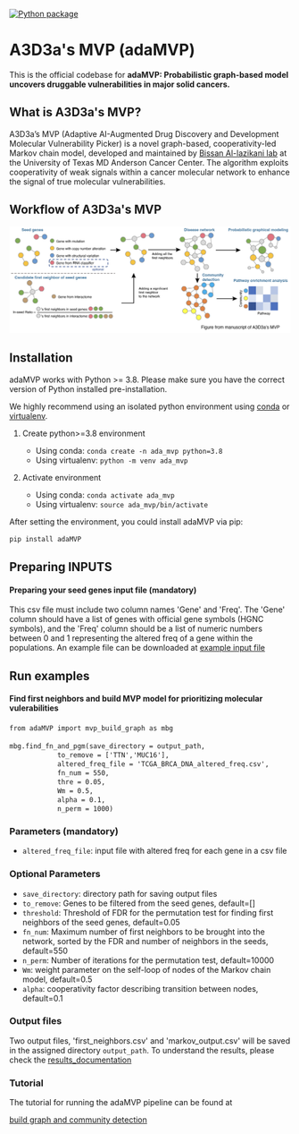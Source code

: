 [![Python package](https://img.shields.io/pypi/v/adaMVP.svg?color=brightgreen&label=python-package)](https://pypi.org/project/adaMVP)

# A3D3a's MVP (adaMVP)
This is the official codebase for **adaMVP: Probabilistic graph-based model uncovers druggable vulnerabilities in major solid cancers.**

## What is A3D3a's MVP?
A3D3a’s MVP (Adaptive AI-Augmented Drug Discovery and Development Molecular Vulnerability Picker) is a novel graph-based, cooperativity-led Markov chain model, developed and maintained by [Bissan Al-lazikani lab](https://faculty.mdanderson.org/profiles/bissan_al_lazikani.html) at the University of Texas MD Anderson Cancer Center. The algorithm exploits cooperativity of weak signals within a cancer molecular network to enhance the signal of true molecular vulnerabilities. 

## Workflow of A3D3a's MVP
![workflow](https://github.com/YingZ-A3D3a/A3D3a_MVP/blob/main/docs/workflow.png)

## Installation

adaMVP works with Python >= 3.8. Please make sure you have the correct version of Python installed pre-installation.

We highly recommend using an isolated python environment using [conda](https://docs.conda.io/projects/conda/en/latest/user-guide/tasks/manage-environments.html) or [virtualenv](https://docs.python.org/3/library/venv.html).
1. Create python>=3.8 environment
   - Using conda: `conda create -n ada_mvp python=3.8`
   - Using virtualenv: `python -m venv ada_mvp`

2. Activate environment
   - Using conda: `conda activate ada_mvp`
   - Using virtualenv: `source ada_mvp/bin/activate`

After setting the environment, you could install adaMVP via pip:

```bash
pip install adaMVP
```

## Preparing INPUTS
#### Preparing your seed genes input file (mandatory)
This csv file must include two column names 'Gene' and 'Freq'. The 'Gene' column should have a list of genes with official gene symbols (HGNC symbols), and the 'Freq' column should be a list of numeric numbers between 0 and 1 representing the altered freq of a gene within the populations. An example file can be downloaded at [example input file](https://github.com/YingZ-A3D3a/A3D3a_MVP/blob/main/input/TCGA_BRCA_DNA_altered_freq.csv)

## Run examples
#### Find first neighbors and build MVP model for prioritizing molecular vulerabilities
```shell
from adaMVP import mvp_build_graph as mbg

mbg.find_fn_and_pgm(save_directory = output_path,
            to_remove = ['TTN','MUC16'],
            altered_freq_file = 'TCGA_BRCA_DNA_altered_freq.csv',
            fn_num = 550,
            thre = 0.05,
            Wm = 0.5,
            alpha = 0.1,
            n_perm = 1000)
```
### Parameters (mandatory)
- `altered_freq_file`: input file with altered freq for each gene in a csv file
  
### Optional Parameters
- `save_directory`: directory path for saving output files
- `to_remove`: Genes to be filtered from the seed genes, default=[]
- `threshold`: Threshold of FDR for the permutation test for finding first neighbors of the seed genes, default=0.05
- `fn_num`: Maximum number of first neighbors to be brought into the network, sorted by the FDR and number of neighbors in the seeds, default=550
- `n_perm`: Number of iterations for the permutation test, default=10000
- `Wm`: weight parameter on the self-loop of nodes of the Markov chain model, default=0.5
- `alpha`: cooperativity factor describing transition between nodes, default=0.1

### Output files
Two output files, 'first_neighbors.csv' and 'markov_output.csv' will be saved in the assigned directory `output_path`. To understand the results, please check the [results_documentation](https://github.com/YingZ-A3D3a/A3D3a_MVP/blob/main/docs/results_documentation.md)

### Tutorial 
The tutorial for running the adaMVP pipeline can be found at 

[build graph and community detection](https://github.com/YingZ-A3D3a/A3D3a_MVP/blob/main/tutorial/graph_modeling_and_community_detection.ipynb)





